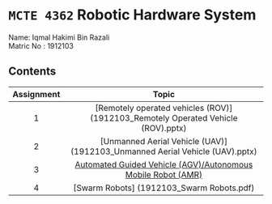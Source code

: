 # `MCTE 4362` Robotic Hardware System

Name: Iqmal Hakimi Bin Razali\
Matric No : 1912103

## Contents

| Assignment |                      Topic                       |
| :--: | :----------------------------------------------: |
|  1   | [Remotely operated vehicles (ROV)](1912103_Remotely Operated Vehicle (ROV).pptx) |
|  2   | [Unmanned Aerial Vehicle (UAV)](1912103_Unmanned Aerial Vehicle (UAV).pptx)|
|  3   | [Automated Guided Vehicle (AGV)/Autonomous Mobile Robot (AMR)](1912103_AGV-AMR.pptx)|
|  4   | [Swarm Robots] (1912103_Swarm Robots.pdf)|
